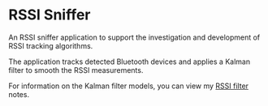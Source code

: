 # RSSI Sniffer

An RSSI sniffer application to support the investigation and development of RSSI tracking
algorithms.

The application tracks detected Bluetooth devices and applies a Kalman filter to smooth the RSSI measurements.

For information on the Kalman filter models, you can view my [RSSI filter](https://github.com/rshuston/RSSISniffer/blob/master/Articles/rssi-filter.pdf) notes.
